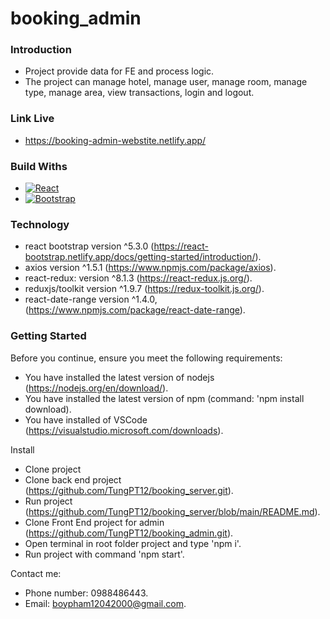 # booking_admin

### Introduction
* Project provide data for FE and process logic.
* The project can manage hotel,  manage user, manage room, manage type,  manage area, view transactions, login and logout.

### Link Live

* https://booking-admin-webstite.netlify.app/

### Build Withs

* [![React][React.js]][React-url]
* [![Bootstrap][Bootstrap.com]][Bootstrap-url]


### Technology

* react bootstrap version ^5.3.0 (https://react-bootstrap.netlify.app/docs/getting-started/introduction/).
* axios version ^1.5.1 (https://www.npmjs.com/package/axios).
* react-redux: version ^8.1.3 (https://react-redux.js.org/).
* reduxjs/toolkit version ^1.9.7 (https://redux-toolkit.js.org/).
* react-date-range version ^1.4.0, (https://www.npmjs.com/package/react-date-range).


### Getting Started

Before you continue, ensure you meet the following requirements:

* You have installed the latest version of nodejs (https://nodejs.org/en/download/). 
* You have installed the latest version of npm (command: 'npm install download). 
* You have installed of VSCode (https://visualstudio.microsoft.com/downloads).

Install

* Clone project
* Clone back end project (https://github.com/TungPT12/booking_server.git).
* Run project (https://github.com/TungPT12/booking_server/blob/main/README.md).
* Clone Front End project for admin (https://github.com/TungPT12/booking_admin.git).
* Open terminal in root folder project and type 'npm i'.
* Run project with command 'npm start'.


Contact me:

* Phone number: 0988486443.
* Email: boypham12042000@gmail.com.



















<!-- MARKDOWN LINKS & IMAGES -->
<!-- https://www.markdownguide.org/basic-syntax/#reference-style-links -->
[contributors-shield]: https://img.shields.io/github/contributors/othneildrew/Best-README-Template.svg?style=for-the-badge
[contributors-url]: https://github.com/othneildrew/Best-README-Template/graphs/contributors
[forks-shield]: https://img.shields.io/github/forks/othneildrew/Best-README-Template.svg?style=for-the-badge
[forks-url]: https://github.com/othneildrew/Best-README-Template/network/members
[stars-shield]: https://img.shields.io/github/stars/othneildrew/Best-README-Template.svg?style=for-the-badge
[stars-url]: https://github.com/othneildrew/Best-README-Template/stargazers
[issues-shield]: https://img.shields.io/github/issues/othneildrew/Best-README-Template.svg?style=for-the-badge
[issues-url]: https://github.com/othneildrew/Best-README-Template/issues
[license-shield]: https://img.shields.io/github/license/othneildrew/Best-README-Template.svg?style=for-the-badge
[license-url]: https://github.com/othneildrew/Best-README-Template/blob/master/LICENSE.txt
[linkedin-shield]: https://img.shields.io/badge/-LinkedIn-black.svg?style=for-the-badge&logo=linkedin&colorB=555
[linkedin-url]: https://linkedin.com/in/othneildrew
[product-screenshot]: images/screenshot.png
[Next.js]: https://img.shields.io/badge/next.js-000000?style=for-the-badge&logo=nextdotjs&logoColor=white
[Next-url]: https://nextjs.org/
[React.js]: https://img.shields.io/badge/React-20232A?style=for-the-badge&logo=react&logoColor=61DAFB
[React-url]: https://reactjs.org/
[Vue.js]: https://img.shields.io/badge/Vue.js-35495E?style=for-the-badge&logo=vuedotjs&logoColor=4FC08D
[Vue-url]: https://vuejs.org/
[Angular.io]: https://img.shields.io/badge/Angular-DD0031?style=for-the-badge&logo=angular&logoColor=white
[Angular-url]: https://angular.io/
[Svelte.dev]: https://img.shields.io/badge/Svelte-4A4A55?style=for-the-badge&logo=svelte&logoColor=FF3E00
[Svelte-url]: https://svelte.dev/
[Laravel.com]: https://img.shields.io/badge/Laravel-FF2D20?style=for-the-badge&logo=laravel&logoColor=white
[Laravel-url]: https://laravel.com
[Bootstrap.com]: https://img.shields.io/badge/Bootstrap-563D7C?style=for-the-badge&logo=bootstrap&logoColor=white
[Bootstrap-url]: https://getbootstrap.com
[JQuery.com]: https://img.shields.io/badge/jQuery-0769AD?style=for-the-badge&logo=jquery&logoColor=white
[JQuery-url]: https://jquery.com 

